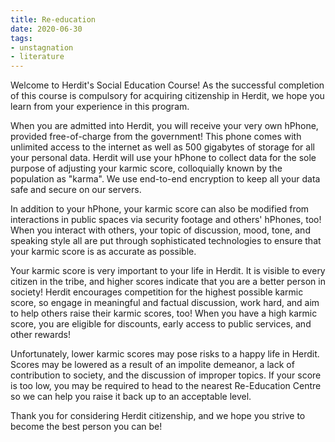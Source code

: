 ```yaml
---
title: Re-education
date: 2020-06-30
tags:
- unstagnation
- literature
---
```

Welcome to Herdit's Social Education Course! As the successful completion of this course is compulsory for acquiring citizenship in Herdit, we hope you learn from your experience in this program.
<!-- excerpt -->

When you are admitted into Herdit, you will receive your very own hPhone, provided free-of-charge from the government! This phone comes with unlimited access to the internet as well as 500 gigabytes of storage for all your personal data. Herdit will use your hPhone to collect data for the sole purpose of adjusting your karmic score, colloquially known by the population as "karma". We use end-to-end encryption to keep all your data safe and secure on our servers.

In addition to your hPhone, your karmic score can also be modified from interactions in public spaces via security footage and others' hPhones, too! When you interact with others, your topic of discussion, mood, tone, and speaking style all are put through sophisticated technologies to ensure that your karmic score is as accurate as possible.

Your karmic score is very important to your life in Herdit. It is visible to every citizen in the tribe, and higher scores indicate that you are a better person in society! Herdit encourages competition for the highest possible karmic score, so engage in meaningful and factual discussion, work hard, and aim to help others raise their karmic scores, too! When you have a high karmic score, you are eligible for discounts, early access to public services, and other rewards!

Unfortunately, lower karmic scores may pose risks to a happy life in Herdit. Scores may be lowered as a result of an impolite demeanor, a lack of contribution to society, and the discussion of improper topics. If your score is too low, you may be required to head to the nearest Re-Education Centre so we can help you raise it back up to an acceptable level.

Thank you for considering Herdit citizenship, and we hope you strive to become the best person you can be!
